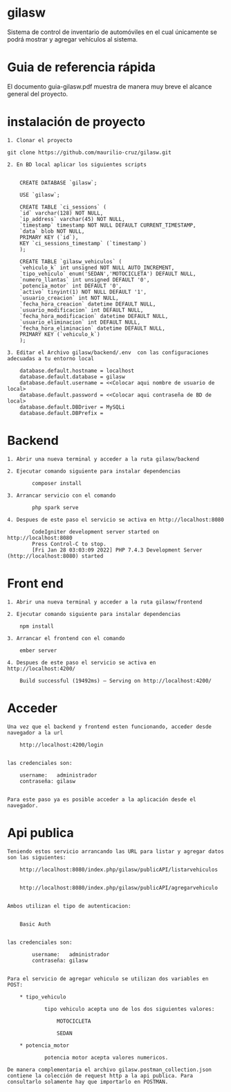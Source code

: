 # gilasw
Sistema de control de inventario de automóviles en el cual únicamente se podrá mostrar y agregar vehículos al sistema. 


# Guia de referencia rápida

El documento guia-gilasw.pdf muestra de manera muy breve el alcance general del proyecto.

# instalación de proyecto

    1. Clonar el proyecto

    git clone https://github.com/maurilio-cruz/gilasw.git

    2. En BD local aplicar los siguientes scripts


        CREATE DATABASE `gilasw`;

        USE `gilasw`;

        CREATE TABLE `ci_sessions` (
        `id` varchar(128) NOT NULL,
        `ip_address` varchar(45) NOT NULL,
        `timestamp` timestamp NOT NULL DEFAULT CURRENT_TIMESTAMP,
        `data` blob NOT NULL,
        PRIMARY KEY (`id`),
        KEY `ci_sessions_timestamp` (`timestamp`)
        );

        CREATE TABLE `gilasw_vehiculos` (
        `vehiculo_k` int unsigned NOT NULL AUTO_INCREMENT,
        `tipo_vehiculo` enum('SEDAN','MOTOCICLETA') DEFAULT NULL,
        `numero_llantas` int unsigned DEFAULT '0',
        `potencia_motor` int DEFAULT '0',
        `activo` tinyint(1) NOT NULL DEFAULT '1',
        `usuario_creacion` int NOT NULL,
        `fecha_hora_creacion` datetime DEFAULT NULL,
        `usuario_modificacion` int DEFAULT NULL,
        `fecha_hora_modificacion` datetime DEFAULT NULL,
        `usuario_eliminacion` int DEFAULT NULL,
        `fecha_hora_eliminacion` datetime DEFAULT NULL,
        PRIMARY KEY (`vehiculo_k`)
        );

    3. Editar el Archivo gilasw/backend/.env  con las configuraciones adecuadas a tu entorno local

        database.default.hostname = localhost
        database.default.database = gilasw
        database.default.username = <<Colocar aqui nombre de usuario de local>
        database.default.password = <<Colocar aqui contraseña de BD de local>
        database.default.DBDriver = MySQLi
        database.default.DBPrefix =

# Backend

    1. Abrir una nueva terminal y acceder a la ruta gilasw/backend

    2. Ejecutar comando siguiente para instalar dependencias

            composer install

    3. Arrancar servicio con el comando

            php spark serve

    4. Despues de este paso el servicio se activa en http://localhost:8080

            CodeIgniter development server started on http://localhost:8080
            Press Control-C to stop.
            [Fri Jan 28 03:03:09 2022] PHP 7.4.3 Development Server (http://localhost:8080) started

    
# Front end

    1. Abrir una nueva terminal y acceder a la ruta gilasw/frontend

    2. Ejecutar comando siguiente para instalar dependencias

        npm install

    3. Arrancar el frontend con el comando

        ember server

    4. Despues de este paso el servicio se activa en http://localhost:4200/

        Build successful (19492ms) – Serving on http://localhost:4200/


# Acceder 

    Una vez que el backend y frontend esten funcionando, acceder desde navegador a la url

        http://localhost:4200/login


    las credenciales son:

        username:   administrador
        contraseña: gilasw


    Para este paso ya es posible acceder a la aplicación desde el navegador.

# Api publica


    Teniendo estos servicio arrancando las URL para listar y agregar datos son las siguientes:

        http://localhost:8080/index.php/gilasw/publicAPI/listarvehiculos


        http://localhost:8080/index.php/gilasw/publicAPI/agregarvehiculo


    Ambos utilizan el tipo de autenticacion:


        Basic Auth

    
    las credenciales son:

            username:   administrador
            contraseña: gilasw


    Para el servicio de agregar vehiculo se utilizan dos variables en POST:

        * tipo_vehiculo

                tipo vehiculo acepta uno de los dos siguientes valores:

                    MOTOCICLETA

                    SEDAN

        * potencia_motor

                potencia motor acepta valores numericos.

    De manera complementaria el archivo gilasw.postman_collection.json contiene la colección de request http a la api publica. Para consultarlo solamente hay que importarlo en POSTMAN.


